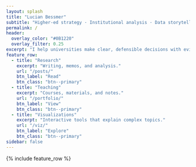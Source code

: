 ```yaml
---
layout: splash
title: "Lucian Bessmer"
subtitle: "Higher-ed strategy · Institutional analysis · Data storytelling"
permalink: /
header:
  overlay_color: "#0B1220"
  overlay_filter: 0.25
excerpt: "I help universities make clear, defensible decisions with evidence and compelling visuals."
feature_row:
  - title: "Research"
    excerpt: "Writing, memos, and analysis."
    url: "/posts/"
    btn_label: "Read"
    btn_class: "btn--primary"
  - title: "Teaching"
    excerpt: "Courses, materials, and notes."
    url: "/portfolio/"
    btn_label: "View"
    btn_class: "btn--primary"
  - title: "Visualizations"
    excerpt: "Interactive tools that explain complex topics."
    url: "/viz/"
    btn_label: "Explore"
    btn_class: "btn--primary"
sidebar: false
---
```


{% include feature_row %}
